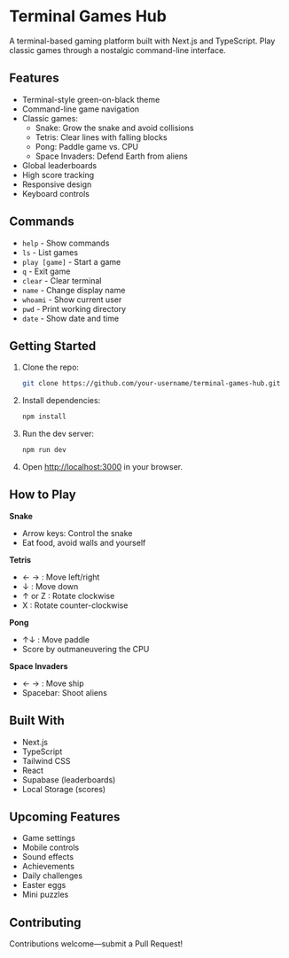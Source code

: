 # Terminal Games Hub

A terminal-based gaming platform built with Next.js and TypeScript. Play classic games through a nostalgic command-line interface.

## Features

- Terminal-style green-on-black theme
- Command-line game navigation
- Classic games:
  - Snake: Grow the snake and avoid collisions
  - Tetris: Clear lines with falling blocks
  - Pong: Paddle game vs. CPU
  - Space Invaders: Defend Earth from aliens
- Global leaderboards
- High score tracking
- Responsive design
- Keyboard controls

## Commands

- `help` - Show commands
- `ls` - List games
- `play [game]` - Start a game
- `q` - Exit game
- `clear` - Clear terminal
- `name` - Change display name
- `whoami` - Show current user
- `pwd` - Print working directory
- `date` - Show date and time

## Getting Started

1. Clone the repo:
   ```bash
   git clone https://github.com/your-username/terminal-games-hub.git
   ```
2. Install dependencies:
   ```bash
   npm install
   ```
3. Run the dev server:
   ```bash
   npm run dev
   ```
4. Open [http://localhost:3000](http://localhost:3000) in your browser.

## How to Play

**Snake**  
- Arrow keys: Control the snake  
- Eat food, avoid walls and yourself  

**Tetris**  
- ← → : Move left/right  
- ↓ : Move down  
- ↑ or Z : Rotate clockwise  
- X : Rotate counter-clockwise  

**Pong**  
- ↑↓ : Move paddle  
- Score by outmaneuvering the CPU  

**Space Invaders**  
- ← → : Move ship  
- Spacebar: Shoot aliens  

## Built With

- Next.js  
- TypeScript  
- Tailwind CSS  
- React  
- Supabase (leaderboards)  
- Local Storage (scores)

## Upcoming Features

- Game settings  
- Mobile controls  
- Sound effects  
- Achievements  
- Daily challenges  
- Easter eggs  
- Mini puzzles  

## Contributing

Contributions welcome—submit a Pull Request!